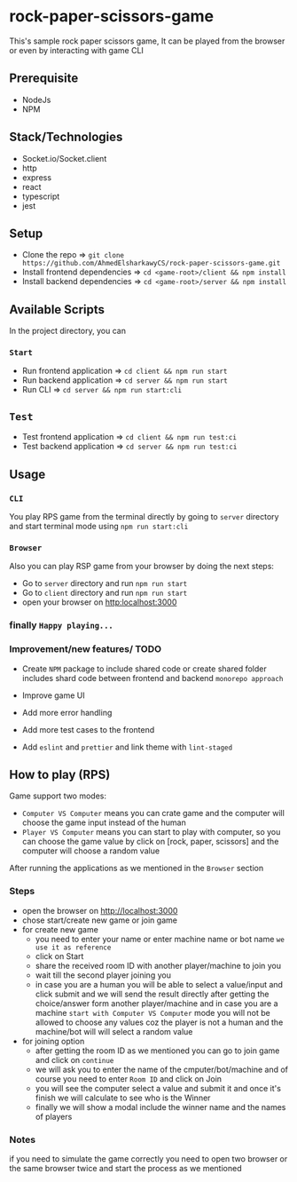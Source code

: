 # rock-paper-scissors-game

This's sample rock paper scissors game, It can be played from the browser or
even by interacting with game CLI

## Prerequisite

- NodeJs
- NPM

## Stack/Technologies

- Socket.io/Socket.client
- http
- express
- react
- typescript
- jest

## Setup

- Clone the repo => `git clone https://github.com/AhmedElsharkawyCS/rock-paper-scissors-game.git`
- Install frontend dependencies => `cd <game-root>/client && npm install`
- Install backend dependencies => `cd <game-root>/server && npm install`

## Available Scripts

In the project directory, you can

### `Start`

- Run frontend application => `cd client && npm run start`
- Run backend application => `cd server && npm run start`
- Run CLI => `cd server && npm run start:cli`

## `Test`

- Test frontend application => `cd client && npm run test:ci`
- Test backend application => `cd server && npm run test:ci`

## Usage

### `CLI`

You play RPS game from the terminal directly by going to `server` directory and
start terminal mode using `npm run start:cli`

### `Browser`

Also you can play RSP game from your browser by doing the next steps:

- Go to `server` directory and run `npm run start`
- Go to `client` directory and run `npm run start`
- open your browser on <http:localhost:3000>

### finally `Happy playing...`

### Improvement/new features/ TODO

- Create `NPM` package to include shared code or create shared folder includes shard code
  between frontend and backend `monorepo approach`

- Improve game UI
- Add more error handling
- Add more test cases to the frontend
- Add `eslint` and `prettier` and link theme with `lint-staged`

## How to play (RPS)

Game support two modes:

- `Computer VS Computer` means you can crate game and the computer will choose
  the game input instead of the human
- `Player VS Computer` means you can start to play with computer, so you can
  choose the game value by click on [rock, paper, scissors] and the computer
  will choose a random value

After running the applications as we mentioned in the `Browser` section

### Steps

- open the browser on <http://localhost:3000>
- chose start/create new game or join game
- for create new game
  - you need to enter your name or enter machine name or bot name `we use it as reference`
  - click on Start
  - share the received room ID with another player/machine to join you
  - wait till the second player joining you
  - in case you are a human you will be able to select a value/input and click
    submit and we will send the result directly after getting the choice/answer
    form another player/machine and in case you are a machine `start with Computer VS Computer` mode you will not be allowed to choose any values coz
    the player is not a human and the machine/bot will will select a random
    value
- for joining option
  - after getting the room ID as we mentioned you can go to join game and click
    on `continue`
  - we will ask you to enter the name of the cmputer/bot/machine and of course
    you need to enter `Room ID` and click on Join
  - you will see the computer select a value and submit it and once it's finish
    we will calculate to see who is the Winner
  - finally we will show a modal include the winner name and the names of
    players

### Notes

if you need to simulate the game correctly you need to open two browser or the
same browser twice and start the process as we mentioned
